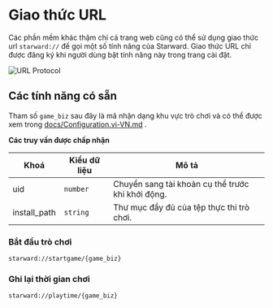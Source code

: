 # Giao thức URL

Các phần mềm khác thậm chí cả trang web cũng có thể sử dụng giao thức url `starward://` để gọi một số tính năng của Starward. Giao thức URL chỉ được đăng ký khi người dùng bật tính năng này trong trang cài đặt.

![URL Protocol](https://user-images.githubusercontent.com/88989555/278791338-1b516f5d-95dd-42a1-b620-ec0bc9e2f421.png)

## Các tính năng có sẵn

Tham số `game_biz` sau đây là mã nhận dạng khu vực trò chơi và có thể được xem trong [docs/Configuration.vi-VN.md](./docs/Configuration.vi-VN.md#game-regions) .

**Các truy vấn được chấp nhận**

| Khoá         | Kiểu dữ liệu | Mô tả                                             |
| ------------ | ------------ | ------------------------------------------------- |
| uid          | `number`     | Chuyển sang tài khoản cụ thể trước khi khởi động. |
| install_path | `string`     | Thư mục đầy đủ của tệp thực thi trò chơi.         |

### Bắt đầu trò chơi

```
starward://startgame/{game_biz}
```

### Ghi lại thời gian chơi

```
starward://playtime/{game_biz}
```
